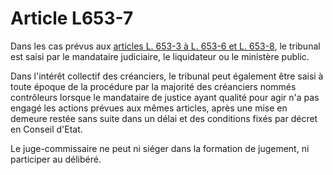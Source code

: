# Article L653-7

<p>Dans les cas prévus aux <a href='/code-de-commerce/partie-legislative/livre-vi-des-difficultes-des-entreprises/titre-v-des-responsabilites-et-des-sanctions/chapitre-iii-de-la-faillite-personnelle-et-des-autres-mesures-dinterdiction/l653-3.md'>articles L. 653-3 à L. 653-6 et L. 653-8</a>, le tribunal est saisi par le mandataire judiciaire, le liquidateur ou le ministère public. </p><p>Dans l'intérêt collectif des créanciers, le tribunal peut également être saisi à toute époque de la procédure par la majorité des créanciers nommés contrôleurs lorsque le mandataire de justice ayant qualité pour agir n'a pas engagé les actions prévues aux mêmes articles, après une mise en demeure restée sans suite dans un délai et des conditions fixés par décret en Conseil d'Etat. </p><p>Le juge-commissaire ne peut ni siéger dans la formation de jugement, ni participer au délibéré.</p>